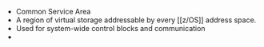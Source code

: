 - Common Service Area
- A region of virtual storage addressable by every [[z/OS]] address space.
- Used for system-wide control blocks and communication
-